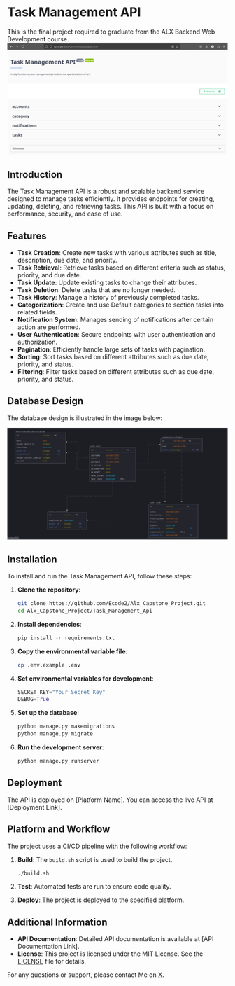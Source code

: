 # Task Management API

This is the final project required to graduate from the ALX Backend Web Development course.
![Swagger Ui](assets/OpenApi_SwaggerUi.png)

## Introduction

The Task Management API is a robust and scalable backend service designed to manage tasks efficiently. It provides endpoints for creating, updating, deleting, and retrieving tasks. This API is built with a focus on performance, security, and ease of use.

## Features

- **Task Creation**: Create new tasks with various attributes such as title, description, due date, and priority.
- **Task Retrieval**: Retrieve tasks based on different criteria such as status, priority, and due date.
- **Task Update**: Update existing tasks to change their attributes.
- **Task Deletion**: Delete tasks that are no longer needed.
- **Task History**: Manage a history of previously completed tasks.
- **Categorization**: Create and use Default categories to section tasks into related fields.
- **Notification System**: Manages sending of notifications after certain action are performed.
- **User Authentication**: Secure endpoints with user authentication and authorization.
- **Pagination**: Efficiently handle large sets of tasks with pagination.
- **Sorting**: Sort tasks based on different attributes such as due date, priority, and status.
- **Filtering**: Filter tasks based on different attributes such as due date, priority, and status.

## Database Design

The database design is illustrated in the image below:

![Database Design](assets/Database_Design.png)

## Installation

To install and run the Task Management API, follow these steps:

1. **Clone the repository**:

    ```sh
    git clone https://github.com/Ecode2/Alx_Capstone_Project.git
    cd Alx_Capstone_Project/Task_Management_Api
    ```

2. **Install dependencies**:

    ```sh
    pip install -r requirements.txt
    ```

3. **Copy the environmental variable file**:

    ```sh
    cp .env.example .env
    ```

4. **Set environmental variables for development**:

    ```python
    SECRET_KEY="Your Secret Key"
    DEBUG=True
    ```

5. **Set up the database**:

    ```sh
    python manage.py makemigrations
    python manage.py migrate
    ```

6. **Run the development server**:

    ```sh
    python manage.py runserver
    ```

## Deployment

The API is deployed on [Platform Name]. You can access the live API at [Deployment Link].

## Platform and Workflow

The project uses a CI/CD pipeline with the following workflow:

1. **Build**: The `build.sh` script is used to build the project.

    ```sh
    ./build.sh
    ```

2. **Test**: Automated tests are run to ensure code quality.
3. **Deploy**: The project is deployed to the specified platform.

## Additional Information

- **API Documentation**: Detailed API documentation is available at [API Documentation Link].
- **License**: This project is licensed under the MIT License. See the [LICENSE](path/to/LICENSE) file for details.

For any questions or support, please contact Me on [X](https://x.com/abubakar_alaya?s=11).
